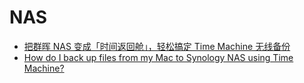 # NAS

- [把群晖 NAS 变成「时间返回舱」，轻松搞定 Time Machine 无线备份](https://sspai.com/post/48372)
- [How do I back up files from my Mac to Synology NAS using Time Machine?](https://www.synology.com/en-us/knowledgebase/DSM/tutorial/Backup/How_to_back_up_files_from_Mac_to_Synology_NAS_with_Time_Machine)